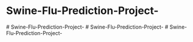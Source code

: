 # Swine-Flu-Prediction-Project-
#   S w i n e - F l u - P r e d i c t i o n - P r o j e c t -  
 #   S w i n e - F l u - P r e d i c t i o n - P r o j e c t -  
 #   S w i n e - F l u - P r e d i c t i o n - P r o j e c t -  
 
